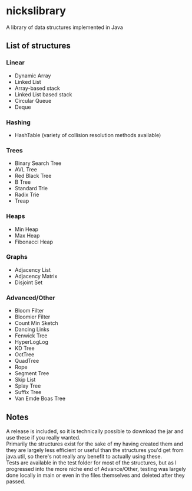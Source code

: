 # nickslibrary
A library of data structures implemented in Java

## List of structures  
### Linear  
- Dynamic Array
- Linked List
- Array-based stack
- Linked List based stack
- Circular Queue
- Deque
### Hashing
- HashTable (variety of collision resolution methods available)
### Trees
- Binary Search Tree
- AVL Tree
- Red Black Tree
- B Tree
- Standard Trie
- Radix Trie
- Treap
### Heaps
- Min Heap
- Max Heap
- Fibonacci Heap
### Graphs
- Adjacency List
- Adjacency Matrix
- Disjoint Set
### Advanced/Other
- Bloom Filter
- Bloomier Filter
- Count Min Sketch
- Dancing Links
- Fenwick Tree
- HyperLogLog
- KD Tree
- OctTree
- QuadTree
- Rope
- Segment Tree
- Skip List
- Splay Tree
- Suffix Tree
- Van Emde Boas Tree

## Notes
A release is included, so it is technically possible to download the jar and use these if you really wanted.  
Primarily the structures exist for the sake of my having created them and they are largely less efficient or useful than the structures you'd get from java.util, so there's not really any benefit to actually using these.  
Tests are available in the test folder for most of the structures, but as I progressed into the more niche end of Advance/Other, testing was largely done locally in main or even in the files themselves and deleted after they passed.
